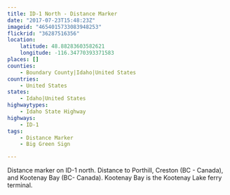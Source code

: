 ```yaml
---
title: ID-1 North - Distance Marker
date: "2017-07-23T15:48:23Z"
imageid: "4654015733083948253"
flickrid: "36287516356"
location:
    latitude: 48.88283603582621
    longitude: -116.34770393371583
places: []
counties:
    - Boundary County|Idaho|United States
countries:
    - United States
states:
    - Idaho|United States
highwaytypes:
    - Idaho State Highway
highways:
    - ID-1
tags:
    - Distance Marker
    - Big Green Sign

---
```

Distance marker on ID-1 north.  Distance to Porthill, Creston (BC - Canada), and Kootenay Bay (BC- Canada).  Kootenay Bay is the Kootenay Lake ferry terminal.